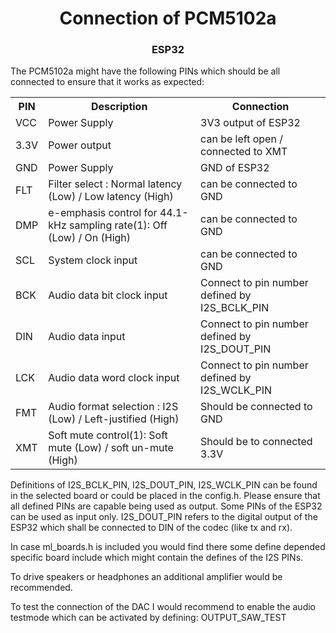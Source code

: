 <h1 align="center">Connection of PCM5102a</h1>
<h3 align="center">ESP32</h3>  

The PCM5102a might have the following PINs which should be all connected to ensure that it works as expected:
<table>
<tr><th>PIN</th><th>Description</th><th>Connection</th></tr>
<tr><td>VCC</td><td>Power Supply</td><td>3V3 output of ESP32</td></tr>
<tr><td>3.3V</td><td>Power output</td><td>can be left open / connected to XMT</td></tr>
<tr><td>GND</td><td>Power Supply</td><td>GND of ESP32</td></tr>
<tr><td>FLT</td><td>Filter select : Normal latency (Low) / Low latency (High)</td><td>can be connected to GND</td></tr>
<tr><td>DMP</td><td>e-emphasis control for 44.1-kHz sampling rate(1): Off (Low) / On (High)</td><td>can be connected to GND</td></tr>
<tr><td>SCL</td><td>System clock input</td><td>can be connected to GND</td></tr>
<tr><td>BCK</td><td>Audio data bit clock input</td><td>Connect to pin number defined by I2S_BCLK_PIN</td></tr>
<tr><td>DIN</td><td>Audio data input</td><td>Connect to pin number defined by I2S_DOUT_PIN</td></tr>
<tr><td>LCK</td><td>Audio data word clock input</td><td>Connect to pin number defined by I2S_WCLK_PIN</td></tr>
<tr><td>FMT</td><td>Audio format selection : I2S (Low) / Left-justified (High)</td><td>Should be connected to GND</td></tr>
<tr><td>XMT</td><td>Soft mute control(1): Soft mute (Low) / soft un-mute (High)</td><td>Should be to connected 3.3V</td></tr>
</table>

Definitions of I2S_BCLK_PIN, I2S_DOUT_PIN, I2S_WCLK_PIN can be found in the selected board or could be placed in the config.h.
Please ensure that all defined PINs are capable being used as output. Some PINs of the ESP32 can be used as input only.
I2S_DOUT_PIN refers to the digital output of the ESP32 which shall be connected to DIN of the codec (like tx and rx).

In case ml_boards.h is included you would find there some define depended specific board include which might contain the defines of the I2S PINs.

To drive speakers or headphones an additional amplifier would be recommended.

To test the connection of the DAC I would recommend to enable the audio testmode which can be activated by defining: OUTPUT_SAW_TEST